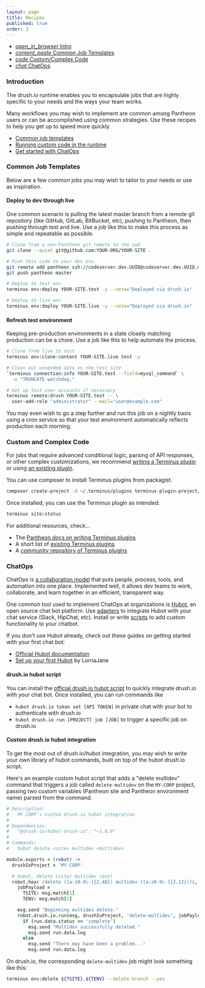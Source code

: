 ```yaml
---
layout: page
title: Recipes
published: true
order: 3
---
```


<div class="col s12 no-padding">
  <ul class="tabs tabs-fixed-width">
    <li class="tab col s3"><a href="#intro"><i class="material-icons">open_in_browser</i> Intro</a></li>
    <li class="tab col s3"><a href="#common-job-templates"><i class="material-icons">content_paste</i> Common Job Templates</a></li>
    <li class="tab col s3"><a href="#custom-code"><i class="material-icons">code</i> Custom/Complex Code</a></li>
    <li class="tab col s3"><a href="#chatops"><i class="material-icons">chat</i> ChatOps</a></li>
  </ul>
</div>
<div class="container">
  <div id="intro" class="col s12">
<div markdown="1">

### Introduction

The drush.io runtime enables you to encapsulate jobs that are highly specific to your needs and the ways your team works.

Many workflows you may wish to implement are common among Pantheon users or can be accomplished using common strategies. Use these recipes to help you get up to speed more quickly.

- [Common job templates](#common-job-templates)
- [Running custom code in the runtime](#custom-code)
- [Get started with ChatOps](#chatops)

</div>
  </div>
  <div id="common-job-templates" class="col s12">
<div markdown="1">

### Common Job Templates

Below are a few common jobs you may wish to tailor to your needs or use as inspiration.

#### __Deploy to dev through live__
One common scenario is pulling the latest master branch from a remote git repository (like GitHub, GitLab, BitBucket, etc), pushing to Pantheon, then pushing through test and live. Use a job like this to make this process as simple and repeatable as possible.

```sh
# Clone from a non-Pantheon git remote to the cwd
git clone --quiet git@github.com:YOUR-ORG/YOUR-SITE .

# Push this code to your dev env.
git remote add pantheon ssh://codeserver.dev.UUID@codeserver.dev.UUID.drush.in:2222/~/repository.git
git push pantheon master

# Deploy to test env
terminus env:deploy YOUR-SITE.test -y --note="Deployed via drush.io"

# Deploy to live env
terminus env:deploy YOUR-SITE.live -y --note="Deployed via drush.io"
```

#### __Refresh test environment__
Keeping pre-production environments in a state closely matching production can be a chore. Use a job like this to help automate the process.

```sh
# Clone from live to test
terminus env:clone-content YOUR-SITE.live test -y

# Clean out unneeded data on the test site
`terminus connection:info YOUR-SITE.test --field=mysql_command` \
  -e "TRUNCATE watchdog;"

# Set up test user accounts if necessary
terminus remote:drush YOUR-SITE.test -- \
  user-add-role "administrator" --mail="user@example.com"
```

You may even wish to go a step further and run this job on a nightly basis using a cron service so that your test environment automatically reflects production each morning.

</div>
  </div>
  <div id="custom-code" class="col s12">
<div markdown="1">

### Custom and Complex Code

For jobs that require advanced conditional logic, parsing of API responses, or other complex customizations, we recommend [writing a Terminus plugin](https://pantheon.io/docs/terminus/plugins/create/) or using [an existing plugin](https://pantheon.io/docs/terminus/plugins/directory/).

You can use composer to install Terminus plugins from packagist.

```sh
composer create-project -d ~/.terminus/plugins terminus-plugin-project/terminus-site-status-plugin:~1
```

Once installed, you can use the Terminus plugin as intended:

```sh
terminus site:status
```

For additional resources, check...
- The [Pantheon docs on writing Terminus plugins](https://pantheon.io/docs/terminus/plugins/create/)
- A short list of [existing Terminus plugins](https://pantheon.io/docs/terminus/plugins/directory/)
- A [community repository of Terminus plugins](https://github.com/terminus-plugin-project)

</div>
  </div>
  <div id="chatops" class="col s12">
<div markdown="1">

### ChatOps

ChatOps is [a collaboration model](https://www.atlassian.com/blog/software-teams/what-is-chatops-adoption-guide) that puts people, process, tools, and automation into one place. Implemented well, it allows dev teams to work, collaborate, and learn together in an efficient, transparent way.

One common tool used to implement ChatOps at organizations is [Hubot](https://hubot.github.com/), an open source chat bot platform. Use [adapters](https://hubot.github.com/docs/adapters/) to integrate Hubot with your chat service (Slack, HipChat, etc). Install or write [scripts](https://hubot.github.com/docs/scripting/) to add custom functionality to your chatbot.

If you don't use Hubot already, check out these guides on getting started with your first chat bot:

- [Official Hubot documentation](https://hubot.github.com/docs/)
- [Set up your first Hubot](https://lornajane.net/posts/2015/set-up-your-first-hubot) by LornaJane

#### __drush.io hubot script__
You can install the [official drush.io hubot script](https://www.npmjs.com/package/@drush-io/hubot-drush-io) to quickly integrate drush.io with your chat bot. Once installed, you can run commands like

- `hubot drush.io token set [API TOKEN]` in private chat with your bot to authenticate with drush.io
- `hubot drush.io run [PROJECT] job [JOB]` to trigger a specific job on drush.io

#### __Custom drush.io hubot integration__
To get the most out of drush.io/hubot integration, you may wish to write your own library of hubot commands, built on top of the hubot drush.io script.

Here's an example custom hubot script that adds a "delete multidev" command that triggers a job called `delete-multidev` on the `MY-CORP` project, passing two custom variables (Pantheon site and Pantheon environment name) parsed from the command.

```coffeescript
# Description:
#   MY CORP's custom drush.io hubot integration
#
# Dependencies:
#   "@drush-io/hubot-drush-io": "~1.0.0"
#
# Commands:
#   hubot delete <site> multidev <multidev>

module.exports = (robot) ->
  drushIoProject = 'MY-CORP'

  # Hubot, delete (site) multidev (env)
  robot.hear /delete ([a-z0-9\-]{2,48}) multidev ([a-z0-9\-]{2,12})/i, (msg) ->
    jobPayload =
      TSITE: msg.match[1]
      TENV: msg.match[2]

    msg.send "Beginning multidev delete."
    robot.drush.io.run(msg, drushIoProject, 'delete-multidev', jobPayload).then (run) ->
      if (run.data.status == 'complete')
        msg.send "Multidev successfully deleted."
        msg.send run.data.log
      else
        msg.send "There may have been a problem..."
        msg.send run.data.log
```

On drush.io, the corresponding `delete-multidev` job might look something like this:

```sh
terminus env:delete ${TSITE}.${TENV} --delete-branch --yes
```

</div>
  </div>
</div>
